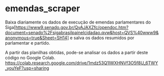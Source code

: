 # emendas_scraper
Baixa diariamente os dados de execução de emendas parlamentares do Siga[https://www9.senado.gov.br/QvAJAXZfc/opendoc.htm?document=senado%2Fsigabrasilpainelcidadao.qvw&host=QVS%40www9&anonymous=true&Sheet=SH14] e salva os dados resumidos por parlamentar e partido.

A partir das planilhas obtidas, pode-se analisar os dados a partir deste código no Google Colab. https://colab.research.google.com/drive/1mdz53Q1lWXHNVf3O5f8U_6TWY_youYeF?usp=sharing
